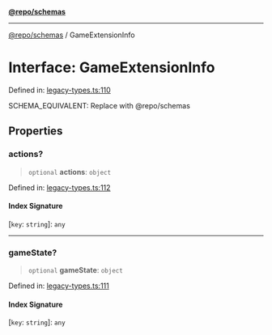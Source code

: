 [**@repo/schemas**](../README.md)

***

[@repo/schemas](../globals.md) / GameExtensionInfo

# Interface: GameExtensionInfo

Defined in: [legacy-types.ts:110](https://github.com/alexqguo/drinking-board-game-v3/blob/4601cd1dd31c4765939b300b0a940d609425b657/packages/schemas/src/legacy-types.ts#L110)

SCHEMA_EQUIVALENT: Replace with @repo/schemas

## Properties

### actions?

> `optional` **actions**: `object`

Defined in: [legacy-types.ts:112](https://github.com/alexqguo/drinking-board-game-v3/blob/4601cd1dd31c4765939b300b0a940d609425b657/packages/schemas/src/legacy-types.ts#L112)

#### Index Signature

\[`key`: `string`\]: `any`

***

### gameState?

> `optional` **gameState**: `object`

Defined in: [legacy-types.ts:111](https://github.com/alexqguo/drinking-board-game-v3/blob/4601cd1dd31c4765939b300b0a940d609425b657/packages/schemas/src/legacy-types.ts#L111)

#### Index Signature

\[`key`: `string`\]: `any`
